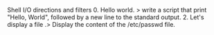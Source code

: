 Shell I/O directions and filters
0. Hello world. > write a script that print "Hello, World", followed by a new line to the standard output. 
2. Let's display a file .> Display the content of the /etc/passwd file.
